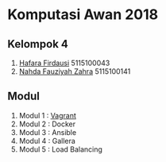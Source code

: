 # Komputasi Awan 2018
## Kelompok 4
1. [Hafara Firdausi](https://github.com/haepoo) 5115100043
2. [Nahda Fauziyah Zahra](https://github.com/nahdazahra) 5115100141

## Modul
1. Modul 1 : [Vagrant](https://github.com/haepoo)
2. Modul 2 : Docker
3. Modul 3 : Ansible
4. Modul 4 : Gallera
5. Modul 5 : Load Balancing
